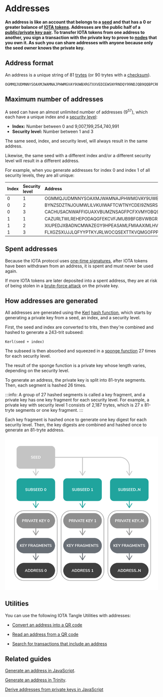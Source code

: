 # Addresses

**An address is like an account that belongs to a [seed](../clients/seeds.md) and that has a 0 or greater balance of [IOTA tokens](../clients/token.md). Addresses are the public half of a [public/private key pair](https://en.wikipedia.org/wiki/Public-key_cryptography). To transfer IOTA tokens from one address to another, you sign a transaction with the private key to prove to [nodes](../network/nodes.md) that you own it. As such you can share addresses with anyone because only the seed owner knows the private key.**

## Address format

An address is a unique string of 81 [trytes](../introduction/ternary.md) (or 90 trytes with a [checksum](../clients/checksums.md)).

```
OGMMQJUDMNNYSOAXMJWAMNAJPHWMGVAY9UWBXRGTXXVEDIEWSNYRNDQY99NDJQB9QQBPCRRNFAIUPGPLZ
```

## Maximum number of addresses

A seed can have an almost unlimited number of addresses (9<sup>57</sup>), which each have a unique index and a [security level](../clients/security-levels.md):

* **Index:** Number between 0 and 9,007,199,254,740,991
* **Security level:** Number between 1 and 3

The same seed, index, and security level, will always result in the same address.

Likewise, the same seed with a different index and/or a different security level will result in a different address.

For example, when you generate addresses for index 0 and index 1 of all security levels, they are all unique:

|**Index**|**Security level**|**Address**|
|:-----|:-----|:-----|
|0|1|OGMMQJUDMNNYSOAXMJWAMNAJPHWMGVAY9UWBXRGTXXVEDIEWSNYRNDQY99NDJQB9QQBPCRRNFAIUPGPLZ|
|0|2 |BYNZSDZTNJOUMWLILVKUIWAFTCWTNYCDEI9ZNSRSAMLKURUWYANEGLVHUKWMZQCAMBTDSXKEFVOUYLDSW|
|0|3|CACHUSACNWAFFIGUAXVBUMZNSAGFPCFXVMYOBQ9IMD9ELZMOYOJAHWPFMOTRJMPISXIF9JEKNDZMQMZEY|
|1|1|CAZURLTWLREHEPODAQGFEKCVFJMUB9BFGBVWBGRSCWSKYD9UJIARRTPZJH9VUGQIQNJRBKIOATOJCSYJY|
|1|2|XIUPEDJXBADNCMWAZEGY9HPEASAMLFMIAAXIMLHVRDSADOORPPBFAQDCXGGZQQZLKCERW9J9CKVLASMTZ|
|1|3|FLXGZSXUJJLQFYYPTKYJRLWOCQSEXTTKVQMGOFPPYYZCLTAIEPKFXDNHHFGNJOASALAD9MJHNCCX9OUVZ|

## Spent addresses

Because the IOTA protocol uses [one-time signatures](../clients/signatures.md), after IOTA tokens have been withdrawn from an address, it is spent and must never be used again.

If more IOTA tokens are later deposited into a spent address, they are at risk of being stolen in a [brute-force attack](https://en.wikipedia.org/wiki/Brute-force_attack) on the private key.

## How addresses are generated

All addresses are generated using the [Kerl](https://github.com/iotaledger/kerl) [hash function](https://en.wikipedia.org/wiki/Hash_function), which starts by generating a private key from a seed, an index, and a security level.

First, the seed and index are converted to trits, then they're combined and hashed to generate a 243-trit subseed:

```
Kerl(seed + index)
```

The subseed is then absorbed and squeezed in a [sponge function](https://keccak.team/sponge_duplex.html) 27 times for each security level.

The result of the sponge function is a private key whose length varies, depending on the security level.

To generate an address, the private key is split into 81-tryte segments. Then, each segment is hashed 26 times. 

:::info:
A group of 27 hashed segments is called a key fragment, and a private key has one key fragment for each security level. For example, a private key with security level 1 consists of 2,187 trytes, which is 27 x 81-tryte segments or one key fragment.
:::

Each key fragment is hashed once to generate one key digest for each security level. Then, the key digests are combined and hashed once to generate an 81-tryte address.

![Address creation](../images/address-generation.png)

## Utilities

You can use the following IOTA Tangle Utilities with addresses:

- [Convert an address into a QR code](https://utils.iota.org/qr-create)

- [Read an address from a QR code](https://utils.iota.org/qr-scan)

- [Search for transactions that include an address](https://utils.iota.org/)

## Related guides

[Generate an address in JavaScript](root://core/1.0/tutorials/js/generate-an-address.md).

[Generate an address in Trinity](root://wallets/0.1/trinity/how-to-guides/receive-a-transaction.md).

[Derive addresses from private keys in JavaScript](root://core/1.0/tutorials/js/derive-addresses-from-private-keys.md)


